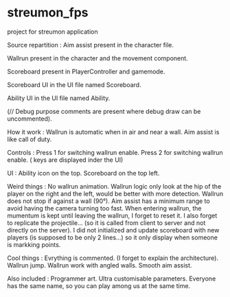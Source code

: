 # streumon_fps
project for streumon application

Source repartition :
Aim assist present in the character file.

Wallrun present in the character and the movement component.

Scoreboard present in PlayerController and gamemode.

Scoreboard UI in the UI file named Scoreboard.

Ability UI in the UI file named Ability.

(// Debug purpose comments are present where debug draw can be uncommented).

How it work :
Wallrun is automatic when in air and near a wall.
Aim assist is like call of duty.

Controls :
Press 1 for switching wallrun enable.
Press 2 for switching wallrun enable.
( keys are displayed inder the UI)

UI :
Ability icon on the top.
Scoreboard on the top left.

Weird things :
No wallrun animation.
Wallrun logic only look at the hip of the player on the right and the left, would be better with more detection.
Wallrun does not stop if against a wall (90°).
Aim assist has a minimum range to avoid having the camera turning too fast.
When entering wallrun, the mumentum is kept until leaving the wallrun, I forget to reset it.
I also forget to replicate the projectile... (so it is called from client to server and not directly on the server).
I did not initialized and update scoreboard with new players (is supposed to be only 2 lines...) so it only display when someone is markking points.

Cool things :
Evrything is commented. (I forget to explain the architecture).
Wallrun jump.
Wallrun work with angled walls.
Smooth aim assist.

Also included :
Programmer art.
Ultra customisable parameters.
Everyone has the same name, so you can play among us at the same time.
